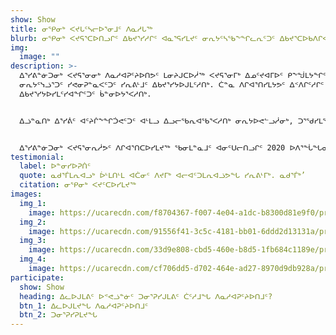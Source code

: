 ```yaml
---
show: Show
title: ᓂᕿᓂᒃ ᐸᔪᒐᑦᓴᓕᐅᕐᓂᒧᑦ ᐱᓇᓱᒐᖅ
blurb: ᓂᕿᓂᒃ ᐸᔪᕋᕐᑕᐅᑎᓗᒋᑦ ᐃᑲᔪᕐᓯᓱᒋᑦ ᐊᓇᕐᕋᓯᒪᔪᑦ ᓂᕆᔭᑦᓴᖃᖕᖏᓚᕆᑦᑐᑦ ᐃᑲᔪᕐᑕᐅᑲᐱᒋᐊᖃᕐᓱᑎᒃ
img:
  image: ""
description: >-
  ᐃᕐᓯᕕᓐᓃᑐᓂᒃ ᐸᔪᕋᕐᓂᓂᒃ ᐱᓇᓱᐊᕈᑦᔨᐅᑎᕗᑦ ᒪᓂᔨᒍᑕᐅᓲᖅ ᐸᔪᕋᕐᓂᒥᒃ ᐃᓄᑦᔪᐊᒥᐅᑦ ᑭᖕᖒᒪᔭᖏᑦ ᐃᑉᐱᒋᑦᓱᒋᑦ. ᐃᓚᒌᑦ
  ᓂᕆᔭᑦᓭᓘᕐᑐᑦ ᓯᕙᓂᕈᓐᓇᐸᑦᑐᑦ ᓯᕆᕕᒻᒧᑦ ᐃᑲᔪᕐᓯᔭᐅᒍᒪᑦᓱᑎᒃ. ᑖᓐᓇ ᐱᒋᐊᕐᑎᓯᒪᔭᕗᑦ ᐃᑉᐱᒋᑦᓱᒋᑦ ᓄᓇᓖᑦ ᐃᓗᐊᓂ
  ᐃᑲᔪᕐᓯᔭᐅᓯᒪᑦᓯᐊᖏᑦᑐᑦ ᑳᓐᓂᐅᔭᕐᐸᓱᑎᒃ.


  ᐃᓘᓐᓇᑎᒃ ᐃᕐᓯᕖᑦ ᐊᑦᔨᒌᖕᖏᑑᕙᑦᑐᑦ ᐊᒻᒪᓗ ᐃᓗᓕᖃᕆᐊᖃᕐᐸᓱᑎᒃ ᓂᕆᔭᐅᕙᓪᓗᓲᓂᒃ, ᑐᕐᖁᓯᒪᖃᑕᐅᑎᓗᒋᑦ ᓂᕐᓯᐅᑕᐅᓕᕈᑎᒃ ᓇᓗᓀᒃᑯᑕᖏᑦ ᐱᕙᓪᓖᒋᐊᕈᑎᐅᑦᓱᑎᒃ ᓂᕿᑦᓯᐊᑑᒪᓂᕐᒥᒃ ᐊᒻᒪᓗ ᓂᕆᔭᐅᓚᖓᔪᓂᒃ ᐊᑐᐃᓐᓇᕈᕐᑎᕆᒋᐅᕐᓴᐅᑎᑦᓴᖏᓐᓂᒃ ᐸᔪᑦᑕᐅᔪᑦ.


  ᐃᕐᓯᕕᓐᓃᑐᓂᒃ ᐸᔪᕋᕐᓂᕆᓲᕗᑦ ᐱᒋᐊᕐᑎᑕᐅᓯᒪᔪᖅ ᖃᓂᒪᓐᓇᒧᑦ ᐊᓂᑦᑌᓕᑎᓗᒋᑦ 2020 ᐅᐱᕐᖔᖓᓂ, ᐊᒻᒪᓗ ᖃᓄᐃᓕᖓᓂᖓ ᐊᓯᑦᔨᕙᓪᓕᐊᓯᒪᑦᓱᓂᒃ ᑌᑦᓱᒪᓂᐅᓯᒪᒻᒪᑦ, ᐊᒥᓱᐃᓂᒃ ᐊᓯᑦᔨᑕᕐᓂᖃᕐᓯᒪᓕᕐᓱᓂ ᓂᕆᔭᑦᓴᖃᕐᓂᑎᒍᑦ ᐃᑲᔪᕐᓯᔭᐅᑦᓯᐊᐸᓐᓂᖏᑦ ᐃᓄᑦᔪᐊᒥᐅᑦ ᑲᔪᓯᑦᓯᐊᑐᖅ.
testimonial:
  label: ᐅᓐᓂᓯᐅᕈᑏᑦ
  quote: ᓇᑯᕐᒦᒪᕆᐊᓗᒃ ᐆᒻᒪᑎᒻᒪ ᐊᑖᓂᑦ ᐱᔪᒥᒃ ᐊᓕᐊᑦᑐᒪᕆᐊᓘᕗᖓ ᓯᕆᕕᒻᒥᒃ. ᓇᑯᕐᒦᒃ’
  citation: ᓂᕿᓂᒃ ᐸᔪᑦᑕᐅᓯᒪᔪᖅ
images:
  img_1:
    image: https://ucarecdn.com/f8704367-f007-4e04-a1dc-b8300d81e9f0/program_foodbox_gallery_1_hu3a6b4452bbc44feb794aadb569532b29_2796018_0x600_resize_q75_box.jpg
  img_2:
    image: https://ucarecdn.com/91556f41-3c5c-4181-bb01-6ddd2d13131a/program_foodbox_gallery_2_huab38dafdc00e553df5be7c796dd95600_800807_0x600_resize_q75_box.jpg
  img_3:
    image: https://ucarecdn.com/33d9e808-cbd5-460e-b8d5-1fb684c1189e/program_foodbox_gallery_3_hu599df6fd449af6d90421488ca87be053_772967_600x600_fill_q75_box_smart1.jpg
  img_4:
    image: https://ucarecdn.com/cf706dd5-d702-464e-ad27-8970d9db928a/program_foodbox_gallery_4_hu49f2e3512afcd7686244f249e0e17844_901058_600x600_fill_q75_box_smart1.jpg
participate:
  show: Show
  heading: ᐃᓚᐅᒍᒪᕕᑦ ᐅᕝᕙᓘᓐᓃᑦ ᑐᓂᕐᕈᓯᒍᒪᕕᑦ ᑖᑦᓱᒧᖓ ᐱᓇᓱᐊᕈᑦᔨᐅᑎᒧᑦ?
  btn_1: ᐃᓚᐅᒍᒪᔪᖓ ᐱᓇᓱᐊᕈᑦᔨᐅᑎᒧᑦ
  btn_2: ᑐᓂᕐᕈᓯᕈᒪᔪᖓ
---
```


